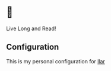 # 🖖

Live Long and Read!

## Configuration 

This is my personal configuration for [llar](https://github.com/irq0/llar)

